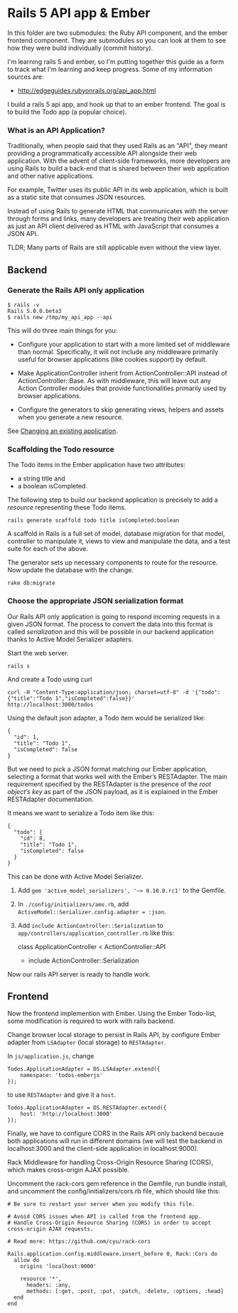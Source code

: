 Rails 5 API app & Ember
=======================

In this folder are two submodules: the Ruby API component, and the ember frontend component. They are submodules
so you can look at them to see how they were build individually (commit history).

I'm learning rails 5 and ember, so I'm putting together this guide as a form to track what I'm learning and keep
progress. Some of my information sources are:

*   http://edgeguides.rubyonrails.org/api_app.html

I build a rails 5 api app, and hook up that to an ember frontend.
The goal is to build the Todo app (a popular choice).

### What is an API Application?

Traditionally, when people said that they used Rails as an "API", they meant providing a programmatically accessible
API alongside their web application. With the advent of client-side frameworks, more developers are using Rails to
build a back-end that is shared between their web application and other native applications.

For example, Twitter uses its public API in its web application, which is built as a static site that consumes JSON
resources.

Instead of using Rails to generate HTML that communicates with the server through forms and links, many developers are
treating their web application as just an API client delivered as HTML with JavaScript that consumes a JSON API.

TLDR; Many parts of Rails are still applicable even without the view layer.

Backend
-------------

### Generate the Rails API only application

    $ rails -v
    Rails 5.0.0.beta3
    $ rails new /tmp/my_api_app --api

This will do three main things for you:

*   Configure your application to start with a more limited set of middleware than normal. Specifically, it will not
    include any middleware primarily useful for browser applications (like cookies support) by default.

*   Make ApplicationController inherit from ActionController::API instead of ActionController::Base. As with
    middleware, this will leave out any Action Controller modules that provide functionalities primarily used by
    browser applications.

*   Configure the generators to skip generating views, helpers and assets when you generate a new resource.

See [Changing an existing application](http://edgeguides.rubyonrails.org/api_app.html).

### Scaffolding the Todo resource

The Todo items in the Ember application have two attributes:

*   a string title and
*   a boolean isCompleted.

The following step to build our backend application is precisely to add a _resource_ representing these Todo items.

    rails generate scaffold todo title isCompleted:boolean

A scaffold in Rails is a full set of model, database migration for that model, controller to manipulate it, views to
view and manipulate the data, and a test suite for each of the above.

The generator sets up necessary components to route for the resource. Now update the database with the change.

    rake db:migrate

### Choose the appropriate JSON serialization format

Our Rails API only application is going to respond incoming requests in a given JSON format. The process to convert the
data into this format is called _serialization_ and this will be possible in our backend application thanks to Active
Model Serializer adapters.

Start the web server.

    rails s

And create a Todo using curl

    curl -H "Content-Type:application/json; charset=utf-8" -d '{"todo": {"title":"Todo 1","isCompleted":false}}'
    http://localhost:3000/todos

Using the default json adapter, a Todo item would be serialized like:

    {
      "id": 1,
      "title": "Todo 1",
      "isCompleted": false
    }

But we need to pick a JSON format matching our Ember application, selecting a format that works well with the Ember’s
RESTAdapter.  The main requirement specified by the RESTAdapter is the presence of the _root object’s key_ as part of
the JSON payload, as it is explained in the Ember RESTAdapter documentation.

It means we want to serialize a Todo item like this:

    {
      "todo": {
        "id": 8,
        "title": "Todo 1",
        "isCompleted": false
      }
    }

This can be done with Active Model Serializer.

1.  Add `gem 'active_model_serializers', '~> 0.10.0.rc1'` to the Gemfile.
2.  In `./config/initializers/ams.rb`, add `ActiveModel::Serializer.config.adapter = :json`.
3.  Add `include ActionController::Serialization` to `app/controllers/application_controller.rb` like this:

    class ApplicationController < ActionController::API
    +    include ActionController::Serialization

Now our rails API server is ready to handle work.


Frontend
-------------

Now the frontend implemention with Ember. Using the Ember Todo-list, some modification is required to work with rails
backend.

Change browser local storage to persist in Rails API, by configure Ember adapter from `LSAdapter` (local storage)
to `RESTAdapter`.

In `js/application.js`, change

    Todos.ApplicationAdapter = DS.LSAdapter.extend({
        namespace: 'todos-emberjs'
    });

to use `RESTAdapter` and give it a `host`.

    Todos.ApplicationAdapter = DS.RESTAdapter.extend({
        host: 'http://localhost:3000'
    });

Finally, we have to configure CORS in the Rails API only backend because both applications will run in different domains (we will test the backend in localhost:3000 and the client-side application in localhost:9000).

Rack Middleware for handling Cross-Origin Resource Sharing (CORS), which makes cross-origin AJAX possible.

Uncomment the rack-cors gem reference in the Gemfile, run bundle install, and uncomment the config/initializers/cors.rb
file, which should like this:

    # Be sure to restart your server when you modify this file.

    # Avoid CORS issues when API is called from the frontend app.
    # Handle Cross-Origin Resource Sharing (CORS) in order to accept cross-origin AJAX requests.

    # Read more: https://github.com/cyu/rack-cors

    Rails.application.config.middleware.insert_before 0, Rack::Cors do
      allow do
        origins 'localhost:9000'

        resource '*',
          headers: :any,
          methods: [:get, :post, :put, :patch, :delete, :options, :head]
      end
    end
